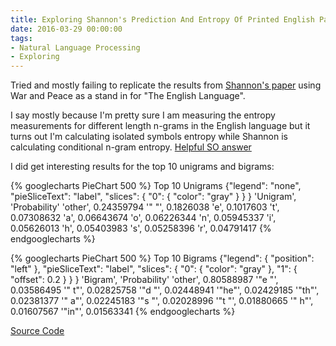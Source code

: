 ```yaml
---
title: Exploring Shannon's Prediction And Entropy Of Printed English Paper
date: 2016-03-29 00:00:00
tags:
- Natural Language Processing
- Exploring
---
```

Tried and mostly failing to replicate the results from [Shannon's paper](http://languagelog.ldc.upenn.edu/myl/Shannon1950.pdf) using War and Peace as a stand in for "The English Language".

I say mostly because I'm pretty sure I am measuring the entropy measurements for different length n-grams in the English language but it turns out I'm calculating isolated symbols entropy while Shannon is calculating conditional n-gram entropy.
[Helpful SO answer](https://stackoverflow.com/questions/9604460/how-to-find-out-the-entropy-of-the-english-language)

I did get interesting results for the top 10 unigrams and bigrams:

{% googlecharts PieChart 500 %}
  Top 10 Unigrams
  {"legend": "none", "pieSliceText": "label", "slices": { "0": { "color": "gray" } } }
  'Unigram', 'Probability'
  'other', 0.24359794
  '" "', 0.1826038
  'e', 0.1017603
  't', 0.07308632
  'a', 0.06643674
  'o', 0.06226344
  'n', 0.05945337
  'i', 0.05626013
  'h', 0.05403983
  's', 0.05258396
  'r', 0.04791417
{% endgooglecharts %}

{% googlecharts PieChart 500 %}
  Top 10 Bigrams
  {"legend": { "position": "left" }, "pieSliceText": "label", "slices": { "0": { "color": "gray" }, "1": { "offset": 0.2 } } }
  'Bigram', 'Probability'
  'other', 0.80588987
  '"e "', 0.03586495
  '" t"', 0.02825758
  '"d "', 0.02448941
  '"he"', 0.02429185
  '"th"', 0.02381377
  '" a"', 0.02245183
  '"s "', 0.02028996
  '"t "', 0.01880665
  '" h"', 0.01607567
  '"in"', 0.01563341
{% endgooglecharts %}

[Source Code](https://github.com/DForshner/CSharpExperiments/blob/master/ShannonPredictionAndEntropyOfPrintedEnglish.cs)